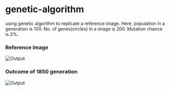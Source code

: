 # genetic-algorithm
using genetic algorithm to replicate a reference image.
Here, 
population in a generation is 100.
No. of genes(circles) in a image is 200.
Mutation chance is 2%.

### Reference Image
![Output](https://github.com/Sampanna-Sharma/genetic-algorithm-image-evolution/blob/master/reference.png)

### Outcome of 1850 generation
![Output](https://github.com/Sampanna-Sharma/genetic-algorithm-image-evolution/blob/master/1850.png)
